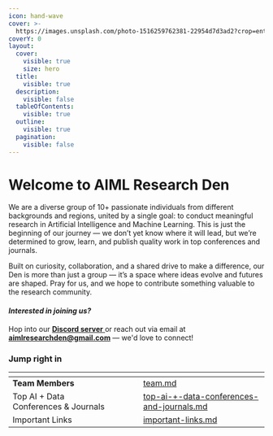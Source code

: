 ```yaml
---
icon: hand-wave
cover: >-
  https://images.unsplash.com/photo-1516259762381-22954d7d3ad2?crop=entropy&cs=srgb&fm=jpg&ixid=M3wxOTcwMjR8MHwxfHNlYXJjaHwyfHxjb2RlfGVufDB8fHx8MTc0NjMzODQ4OXww&ixlib=rb-4.0.3&q=85
coverY: 0
layout:
  cover:
    visible: true
    size: hero
  title:
    visible: true
  description:
    visible: false
  tableOfContents:
    visible: true
  outline:
    visible: true
  pagination:
    visible: false
---
```


# Welcome to AIML Research Den

We are a diverse group of 10+ passionate individuals from different backgrounds and regions, united by a single goal: to conduct meaningful research in Artificial Intelligence and Machine Learning. This is just the beginning of our journey — we don’t yet know where it will lead, but we’re determined to grow, learn, and publish quality work in top conferences and journals.

Built on curiosity, collaboration, and a shared drive to make a difference, our Den is more than just a group — it’s a space where ideas evolve and futures are shaped. Pray for us, and we hope to contribute something valuable to the research community.

#### _**Interested in joining us?**_

Hop into our [**Discord server** ](https://discord.gg/EH7UM6EM3g)or reach out via email at [**aimlresearchden@gmail.com**](https://app.gitbook.com/u/buHfs24bNfWt3KCT8W8KAGXgOkZ2) — we'd love to connect!

### Jump right in

<table data-view="cards"><thead><tr><th></th><th></th><th data-hidden data-card-cover data-type="files"></th><th data-hidden></th><th data-hidden data-card-target data-type="content-ref"></th></tr></thead><tbody><tr><td><strong>Team Members</strong></td><td></td><td></td><td></td><td><a href="team.md">team.md</a></td></tr><tr><td>Top AI + Data Conferences &#x26; Journals</td><td></td><td></td><td></td><td><a href="resources/top-ai-+-data-conferences-and-journals.md">top-ai-+-data-conferences-and-journals.md</a></td></tr><tr><td>Important Links</td><td></td><td></td><td></td><td><a href="copy-of-resources/important-links.md">important-links.md</a></td></tr></tbody></table>


